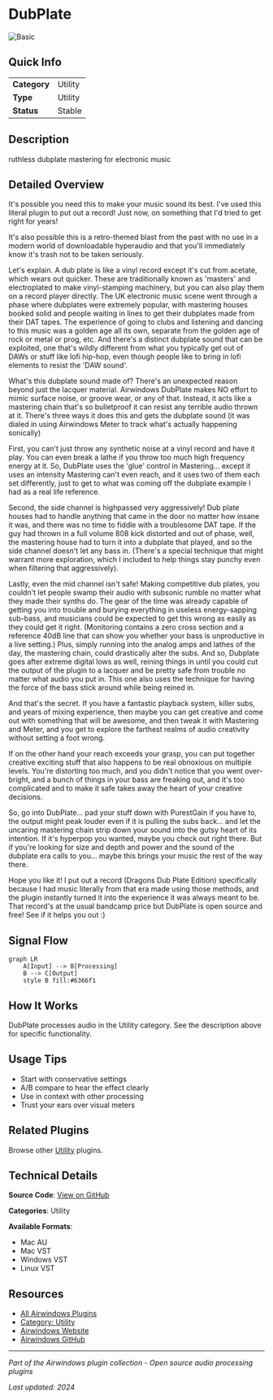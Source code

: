 # DubPlate

![Basic](https://img.shields.io/badge/-Basic-f59e0b)

## Quick Info

| | |
|---|---|
| **Category** | Utility |
| **Type** | Utility |
| **Status** | Stable |

## Description

ruthless dubplate mastering for electronic music

## Detailed Overview

It's possible you need this to make your music sound its best. I've used this literal plugin to put out a record! Just now, on something that I'd tried to get right for years!

It's also possible this is a retro-themed blast from the past with no use in a modern world of downloadable hyperaudio and that you'll immediately know it's trash not to be taken seriously.

Let's explain. A dub plate is like a vinyl record except it's cut from acetate, which wears out quicker. These are traditionally known as 'masters' and electroplated to make vinyl-stamping machinery, but you can also play them on a record player directly. The UK electronic music scene went through a phase where dubplates were extremely popular, with mastering houses booked solid and people waiting in lines to get their dubplates made from their DAT tapes. The experience of going to clubs and listening and dancing to this music was a golden age all its own, separate from the golden age of rock or metal or prog, etc. And there's a distinct dubplate sound that can be exploited, one that's wildly different from what you typically get out of DAWs or stuff like lofi hip-hop, even though people like to bring in lofi elements to resist the 'DAW sound'.

What's this dubplate sound made of? There's an unexpected reason beyond just the lacquer material. Airwindows DubPlate makes NO effort to mimic surface noise, or groove wear, or any of that. Instead, it acts like a mastering chain that's so bulletproof it can resist any terrible audio thrown at it. There's three ways it does this and gets the dubplate sound (it was dialed in using Airwindows Meter to track what's actually happening sonically)

First, you can't just throw any synthetic noise at a vinyl record and have it play. You can even break a lathe if you throw too much high frequency energy at it. So, DubPlate uses the 'glue' control in Mastering… except it uses an intensity Mastering can't even reach, and it uses two of them each set differently, just to get to what was coming off the dubplate example I had as a real life reference.

Second, the side channel is highpassed very aggressively! Dub plate houses had to handle anything that came in the door no matter how insane it was, and there was no time to fiddle with a troublesome DAT tape. If the guy had thrown in a full volume 808 kick distorted and out of phase, well, the mastering house had to turn it into a dubplate that played, and so the side channel doesn't let any bass in. (There's a special technique that might warrant more exploration, which I included to help things stay punchy even when filtering that aggressively).

Lastly, even the mid channel isn't safe! Making competitive dub plates, you couldn't let people swamp their audio with subsonic rumble no matter what they made their synths do. The gear of the time was already capable of getting you into trouble and burying everything in useless energy-sapping sub-bass, and musicians could be expected to get this wrong as easily as they could get it right. (Monitoring contains a zero cross section and a reference 40dB line that can show you whether your bass is unproductive in a live setting.) Plus, simply running into the analog amps and lathes of the day, the mastering chain, could drastically alter the subs. And so, Dubplate goes after extreme digital lows as well, reining things in until you could cut the output of the plugin to a lacquer and be pretty safe from trouble no matter what audio you put in. This one also uses the technique for having the force of the bass stick around while being reined in.

And that's the secret. If you have a fantastic playback system, killer subs, and years of mixing experience, then maybe you can get creative and come out with something that will be awesome, and then tweak it with Mastering and Meter, and you get to explore the farthest realms of audio creativity without setting a foot wrong.

If on the other hand your reach exceeds your grasp, you can put together creative exciting stuff that also happens to be real obnoxious on multiple levels. You're distorting too much, and you didn't notice that you went over-bright, and a bunch of things in your bass are freaking out, and it's too complicated and to make it safe takes away the heart of your creative decisions.

So, go into DubPlate… pad your stuff down with PurestGain if you have to, the output might peak louder even if it is pulling the subs back… and let the uncaring mastering chain strip down your sound into the gutsy heart of its intention. If it's hyperpop you wanted, maybe you check out right there. But if you're looking for size and depth and power and the sound of the dubplate era calls to you… maybe this brings your music the rest of the way there.

Hope you like it! I put out a record (Dragons Dub Plate Edition) specifically because I had music literally from that era made using those methods, and the plugin instantly turned it into the experience it was always meant to be. That record's at the usual bandcamp price but DubPlate is open source and free! See if it helps you out :)

## Signal Flow

```mermaid
graph LR
    A[Input] --> B[Processing]
    B --> C[Output]
    style B fill:#6366f1
```

## How It Works

DubPlate processes audio in the Utility category. See the description above for specific functionality.

## Usage Tips

- Start with conservative settings
- A/B compare to hear the effect clearly
- Use in context with other processing
- Trust your ears over visual meters


## Related Plugins

Browse other [Utility](../categories/utility.md) plugins.


## Technical Details

**Source Code**: [View on GitHub](https://github.com/airwindows/airwindows/tree/master/plugins/LinuxVST/src/DubPlate)

**Categories**: Utility

**Available Formats**:
- Mac AU
- Mac VST
- Windows VST
- Linux VST

## Resources

- [All Airwindows Plugins](../../README.md)
- [Category: Utility](../categories/utility.md)
- [Airwindows Website](https://www.airwindows.com)
- [Airwindows GitHub](https://github.com/airwindows/airwindows)

---

*Part of the Airwindows plugin collection - Open source audio processing plugins*

*Last updated: 2024*
